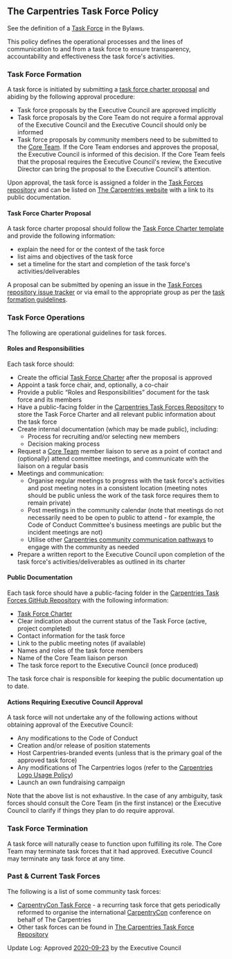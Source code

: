 ## The Carpentries Task Force Policy

See the definition of a [Task Force](https://docs.carpentries.org/topic_folders/governance/bylaws.html#committees-and-task-forces)
in the Bylaws. 

This policy defines the operational processes and the lines of communication to and from a task force
to ensure transparency, accountability and effectiveness the task force's activities.

### Task Force Formation                                             
A task force is initiated by submitting a [task force charter proposal](#task-force-charter-proposal) and abiding by the following approval procedure:

- Task force proposals by the Executive Council are approved implicitly
- Task force proposals by the Core Team do not require a formal approval of the Executive Council and the Executive Council should only be informed
- Task force proposals by community members need to be submitted to the [Core Team](mailto:team@carpentries.org).
  If the Core Team endorses and approves the proposal, the Executive Council is informed of this decision. If the Core 
Team feels that the proposal requires the Executive Council's review, 
the Executive Director can bring the proposal to the Executive Council's attention.

Upon approval, the task force is assigned a folder in the 
[Task Forces repository](https://github.com/carpentries/task-forces) and can be 
listed on [The Carpentries website](https://carpentries.org/committees/) with a link to its public documentation.

#### Task Force Charter Proposal
A task force charter proposal should follow the [Task Force Charter template](https://github.com/carpentries/task-forces/blob/master/task-force-charter-template.md) 
and provide the following information:

- explain the need for or the context of the task force
- list aims and objectives of the task force
- set a timeline for the start and completion of the task force's activities/deliverables

A proposal can be submitted by opening an issue in the [Task Forces repository issue tracker](https://github.com/carpentries/task-forces/issues)
or via email to the appropriate group as per the [task formation guidelines](#task-force-formation). 

### Task Force Operations
The following are operational guidelines for task forces.

#### Roles and Responsibilities
Each task force should:
- Create the official [Task Force Charter](https://github.com/carpentries/task-forces/blob/master/task-force-charter-template.md) after the proposal is approved
- Appoint a task force chair, and, optionally, a co-chair
- Provide a public “Roles and Responsibilities” document for the task force and its members
- Have a public-facing folder in the [Carpentries Task Forces Repository](https://github.com/carpentries/task-forces) to store the Task Force Charter and all relevant public information about the task force
- Create internal documentation (which may be made public), including:
  - Process for recruiting and/or selecting new members
  - Decision making process
- Request a [Core Team](https://carpentries.org/team/) member liaison to serve as a point of contact and (optionally) attend committee meetings, and
  communicate with the liaison on a regular basis
- Meetings and communication:
  - Organise regular meetings to progress with the task force's activities and post meeting notes in a consistent location (meeting notes should be public unless the work of the task force requires them to remain private)
  - Post meetings in the community calendar (note that meetings do not necessarily need to be open to public to attend - for example, the Code of Conduct Committee's
    business meetings are public but the incident meetings are not)
  - Utilise other [Carpentries community communication pathways](https://docs.carpentries.org/topic_folders/communications/index.html) to engage with the community as needed
- Prepare a written report to the Executive Council upon completion of the task force's activities/deliverables as outlined in its charter

#### Public Documentation
Each task force should have a public-facing folder in the 
[Carpentries Task Forces GitHub Repository](https://github.com/carpentries/task-forces) with the following information:

- [Task Force Charter](https://github.com/carpentries/task-forces/blob/master/task-force-charter-template.md)
- Clear  indication about the current status of the Task Force (active, project completed)
- Contact information for the task force
- Link to the public meeting notes (if available)
- Names and roles of the task force members
- Name of the Core Team liaison person
- The task force report to the Executive Council (once produced)

The task force chair is responsible for keeping the public documentation up to date.

#### Actions Requiring Executive Council Approval
A task force will not undertake any of the following actions without obtaining approval of the Executive Council:

- Any modifications to the Code of Conduct
- Creation and/or release of position statements
- Host Carpentries-branded events (unless that is the primary goal of the approved task force)
- Any modifications of The Carpentries logos (refer to the [Carpentries Logo Usage Policy](https://docs.carpentries.org/topic_folders/communications/resources/logos.html))
- Launch an own fundraising campaign

Note that the above list is not exhaustive. In the case of any ambiguity, task forces should consult the Core Team (in the first instance) or the
Executive Council to clarify if things they plan to do require approval.

### Task Force Termination
A task force will naturally cease to function upon fulfilling its role. 
The Core Team may terminate task forces that it had approved.
Executive Council may terminate any task force at any time.

### Past & Current Task Forces
The following is a list of some community task forces:

- [CarpentryCon Task Force](https://carpentries.org/carp-con-tf/) - a recurring task force that gets periodically 
reformed to organise the international [CarpentryCon](https://carpentries.org) conference on behalf of The Carpentries
- Other task forces can be found in [The Carpentries Task Force Repository](https://github.com/carpentries/task-forces)


Update Log:
Approved [2020-09-23](https://github.com/carpentries/executive-council-info/issues/44) by the Executive Council 
